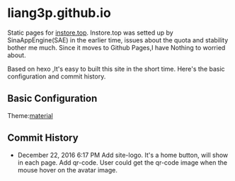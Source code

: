 # liang3p.github.io
Static pages for [instore.top](http://instore.top).
Instore.top was setted up by SinaAppEngine(SAE) in the earlier time, issues about the quota and stability bother me much. Since it moves to Github Pages,I have Nothing to worried about.

Based on hexo ,It's easy to built this site in the short time. Here's the basic configuration and commit history.

## Basic Configuration
Theme:[material](https://github.com/viosey/hexo-theme-material)


## Commit History
- December 22, 2016 6:17 PM
Add site-logo. It's a home button, will show in each page.
Add qr-code. User could get the qr-code image when the mouse hover on the avatar image.
